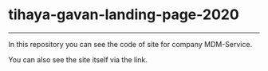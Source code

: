 # tihaya-gavan-landing-page-2020
***
In this repository you can see the code of site for company MDM-Service.

You can also see the site itself via the link.
